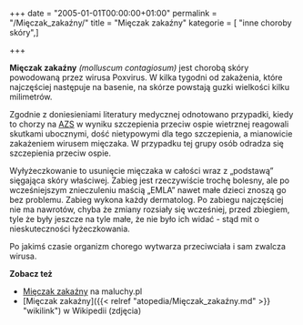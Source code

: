 +++
date = "2005-01-01T00:00:00+01:00"
permalink = "/Mięczak_zakaźny/"
title = "Mięczak zakaźny"
kategorie = [ "inne choroby skóry",]

+++

**Mięczak zakaźny** *(molluscum contagiosum)* jest chorobą skóry powodowaną przez wirusa Poxvirus. W kilka tygodni od zakażenia, które najczęściej następuje na basenie, na skórze powstają guzki wielkości kilku milimetrów.

Zgodnie z doniesieniami literatury medycznej odnotowano przypadki, kiedy to chorzy na [AZS](/atopedia/AZS "wikilink") w wyniku szczepienia przeciw ospie wietrznej reagowali skutkami ubocznymi, dość nietypowymi dla tego szczepienia, a mianowicie zakażeniem wirusem mięczaka. W przypadku tej grupy osób odradza się szczepienia przeciw ospie.

Wyłyżeczkowanie to usunięcie mięczaka w całości wraz z „podstawą” sięgająca skóry właściwej. Zabieg jest rzeczywiście trochę bolesny, ale po wcześniejszym znieczuleniu maścią „EMLA” nawet małe dzieci znoszą go bez problemu. Zabieg wykona każdy dermatolog. Po zabiegu najczęściej nie ma nawrotów, chyba że zmiany rozsiały się wcześniej, przed zbiegiem, tyle że były jeszcze na tyle małe, że nie było ich widać - stąd mit o nieskuteczności łyżeczkowania.

Po jakimś czasie organizm chorego wytwarza przeciwciała i sam zwalcza wirusa.

**Zobacz też**

-   [Mięczak zakaźny](http://www.maluchy.pl/artykul/85) na maluchy.pl
-   [Mięczak zakaźny]({{< relref "atopedia/Mięczak_zakaźny.md" >}} "wikilink") w Wikipedii (zdjęcia)
